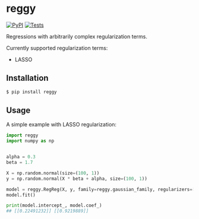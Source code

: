 # reggy

[![PyPI](https://img.shields.io/pypi/v/reggy.svg?style=flat)](https://pypi.python.org/pypi/reggy)
[![Tests](https://github.com/kpj/reggy/workflows/Tests/badge.svg)](https://github.com/kpj/reggy/actions)

Regressions with arbitrarily complex regularization terms.

Currently supported regularization terms:
* LASSO


## Installation

```bash
$ pip install reggy
```


## Usage

A simple example with LASSO regularization:
```python
import reggy
import numpy as np


alpha = 0.3
beta = 1.7

X = np.random.normal(size=(100, 1))
y = np.random.normal(X * beta + alpha, size=(100, 1))

model = reggy.RegReg(X, y, family=reggy.gaussian_family, regularizers=[reggy.lasso])
model.fit()

print(model.intercept_, model.coef_)
## [[0.22491232]] [[0.9219889]]
```

